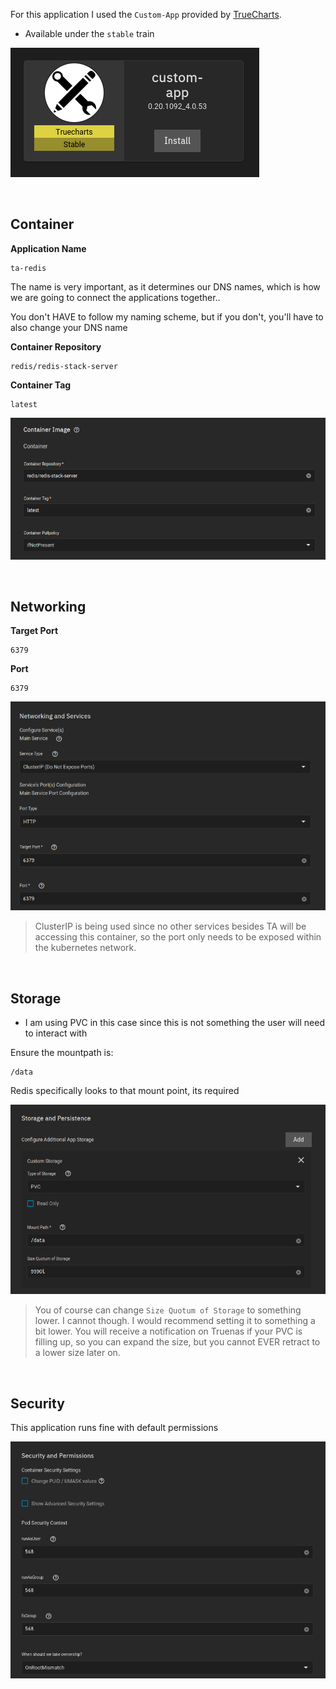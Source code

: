 For this application I used the `Custom-App` provided by [TrueCharts](https://truecharts.org/manual/Quick-Start%20Guides/01-Adding-TrueCharts/).

- Available under the `stable` train

![!Container: Tube](images/custom-app.png)

<br />

## Container 

**Application Name**
```
ta-redis
```
The name is very important, as it determines our DNS names, which is how we are going to connect the applications together..

You don't HAVE to follow my naming scheme, but if you don't, you'll have to also change your DNS name


**Container Repository**
```
redis/redis-stack-server
```
**Container Tag**
```
latest
```

![!Container: Tube](images/redis-container.png)

<br />


## Networking

**Target Port**
```
6379
```
**Port**
```
6379
```

![!Networking: Tube](images/redis-networking.png)
> ClusterIP is being used since no other services besides TA will be accessing this container, so the port only needs to be exposed within the kubernetes network. 
<br />

## Storage

- I am using PVC in this case since this is not something the user will need to interact with 

Ensure the mountpath is:
```
/data
```

Redis specifically looks to that mount point, its required

![!Storage: Tube](images/redis-storage.png)
> You of course can change `Size Quotum of Storage` to something lower. I cannot though. I would recommend setting it to something a bit lower. You will receive a notification on Truenas if your PVC is filling up, so you can expand the size, but you cannot EVER retract to a lower size later on. 

<br />

## Security

This application runs fine with default permissions

![!Storage: Tube](images/redis-security.png)

<br />
